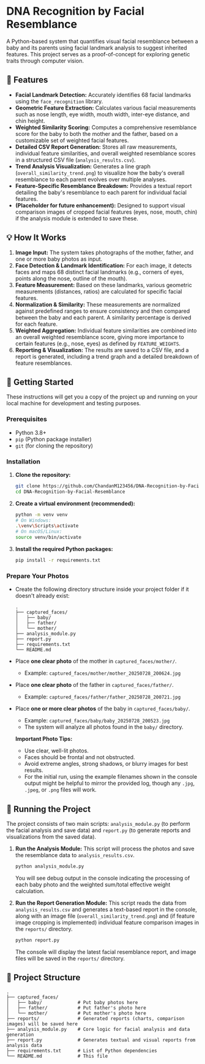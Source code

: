 # DNA Recognition by Facial Resemblance

A Python-based system that quantifies visual facial resemblance between a baby and its parents using facial landmark analysis to suggest inherited features. This project serves as a proof-of-concept for exploring genetic traits through computer vision.

## 🌟 Features

  * **Facial Landmark Detection:** Accurately identifies 68 facial landmarks using the `face_recognition` library.
  * **Geometric Feature Extraction:** Calculates various facial measurements such as nose length, eye width, mouth width, inter-eye distance, and chin height.
  * **Weighted Similarity Scoring:** Computes a comprehensive resemblance score for the baby to both the mother and the father, based on a customizable set of weighted facial features.
  * **Detailed CSV Report Generation:** Stores all raw measurements, individual feature similarities, and overall weighted resemblance scores in a structured CSV file (`analysis_results.csv`).
  * **Trend Analysis Visualization:** Generates a line graph (`overall_similarity_trend.png`) to visualize how the baby's overall resemblance to each parent evolves over multiple analyses.
  * **Feature-Specific Resemblance Breakdown:** Provides a textual report detailing the baby's resemblance to each parent for individual facial features.
  * **(Placeholder for future enhancement):** Designed to support visual comparison images of cropped facial features (eyes, nose, mouth, chin) if the analysis module is extended to save these.

## 💡 How It Works

1.  **Image Input:** The system takes photographs of the mother, father, and one or more baby photos as input.
2.  **Face Detection & Landmark Identification:** For each image, it detects faces and maps 68 distinct facial landmarks (e.g., corners of eyes, points along the nose, outline of the mouth).
3.  **Feature Measurement:** Based on these landmarks, various geometric measurements (distances, ratios) are calculated for specific facial features.
4.  **Normalization & Similarity:** These measurements are normalized against predefined ranges to ensure consistency and then compared between the baby and each parent. A similarity percentage is derived for each feature.
5.  **Weighted Aggregation:** Individual feature similarities are combined into an overall weighted resemblance score, giving more importance to certain features (e.g., nose, eyes) as defined by `FEATURE_WEIGHTS`.
6.  **Reporting & Visualization:** The results are saved to a CSV file, and a report is generated, including a trend graph and a detailed breakdown of feature resemblances.

## 🚀 Getting Started

These instructions will get you a copy of the project up and running on your local machine for development and testing purposes.

### Prerequisites

  * Python 3.8+
  * `pip` (Python package installer)
  * `git` (for cloning the repository)

### Installation

1.  **Clone the repository:**

    ```bash
    git clone https://github.com/ChandanM123456/DNA-Recognition-by-Facial-Resemblance.git
    cd DNA-Recognition-by-Facial-Resemblance
    ```

2.  **Create a virtual environment (recommended):**

    ```bash
    python -m venv venv
    # On Windows:
    .\venv\Scripts\activate
    # On macOS/Linux:
    source venv/bin/activate
    ```

3.  **Install the required Python packages:**

    ```bash
    pip install -r requirements.txt
    ```

### Prepare Your Photos

  * Create the following directory structure inside your project folder if it doesn't already exist:

    ```
    .
    ├── captured_faces/
    │   ├── baby/
    │   ├── father/
    │   └── mother/
    ├── analysis_module.py
    ├── report.py
    ├── requirements.txt
    └── README.md
    ```

  * Place **one clear photo** of the mother in `captured_faces/mother/`.

      * Example: `captured_faces/mother/mother_20250728_200624.jpg`

  * Place **one clear photo** of the father in `captured_faces/father/`.

      * Example: `captured_faces/father/father_20250728_200721.jpg`

  * Place **one or more clear photos** of the baby in `captured_faces/baby/`.

      * Example: `captured_faces/baby/baby_20250728_200523.jpg`
      * The system will analyze all photos found in the `baby/` directory.

    **Important Photo Tips:**

      * Use clear, well-lit photos.
      * Faces should be frontal and not obstructed.
      * Avoid extreme angles, strong shadows, or blurry images for best results.
      * For the initial run, using the example filenames shown in the console output might be helpful to mirror the provided log, though any `.jpg`, `.jpeg`, or `.png` files will work.

## 🏃 Running the Project

The project consists of two main scripts: `analysis_module.py` (to perform the facial analysis and save data) and `report.py` (to generate reports and visualizations from the saved data).

1.  **Run the Analysis Module:**
    This script will process the photos and save the resemblance data to `analysis_results.csv`.

    ```bash
    python analysis_module.py
    ```

    You will see debug output in the console indicating the processing of each baby photo and the weighted sum/total effective weight calculation.

2.  **Run the Report Generation Module:**
    This script reads the data from `analysis_results.csv` and generates a text-based report in the console, along with an image file (`overall_similarity_trend.png`) and (if feature image cropping is implemented) individual feature comparison images in the `reports/` directory.

    ```bash
    python report.py
    ```

    The console will display the latest facial resemblance report, and image files will be saved in the `reports/` directory.

## 📂 Project Structure

```
.
├── captured_faces/
│   ├── baby/             # Put baby photos here
│   ├── father/           # Put father's photo here
│   └── mother/           # Put mother's photo here
├── reports/              # Generated reports (charts, comparison images) will be saved here
├── analysis_module.py    # Core logic for facial analysis and data generation
├── report.py             # Generates textual and visual reports from analysis data
├── requirements.txt      # List of Python dependencies
└── README.md             # This file
```
